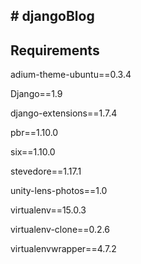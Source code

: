 

## # djangoBlog

## Requirements
adium-theme-ubuntu==0.3.4

Django==1.9

django-extensions==1.7.4

pbr==1.10.0

six==1.10.0


stevedore==1.17.1

unity-lens-photos==1.0

virtualenv==15.0.3

virtualenv-clone==0.2.6

virtualenvwrapper==4.7.2

